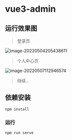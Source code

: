 # vue3-admin

## 运行效果图

> 登录页

![image-20220504205438611](https://pic-go.oss-cn-shanghai.aliyuncs.com/typora-img/202205042054779.png)

> 个人中心页

![image-20220507112946574](https://pic-go.oss-cn-shanghai.aliyuncs.com/typora-img/202205071129739.png)

> 待续...

## 依赖安装

```
npm install
```

### 运行
```
npm run serve
```
